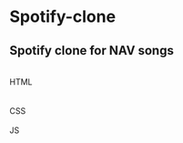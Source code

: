 # Spotify-clone
<h2>Spotify clone for NAV songs</h2>
<br>HTML<br><br> 
<br>CSS<br>
<br>JS<br>
<br><br>
